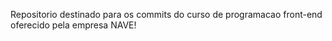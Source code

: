 Repositorio destinado para os commits do curso de programacao front-end oferecido pela empresa NAVE!
